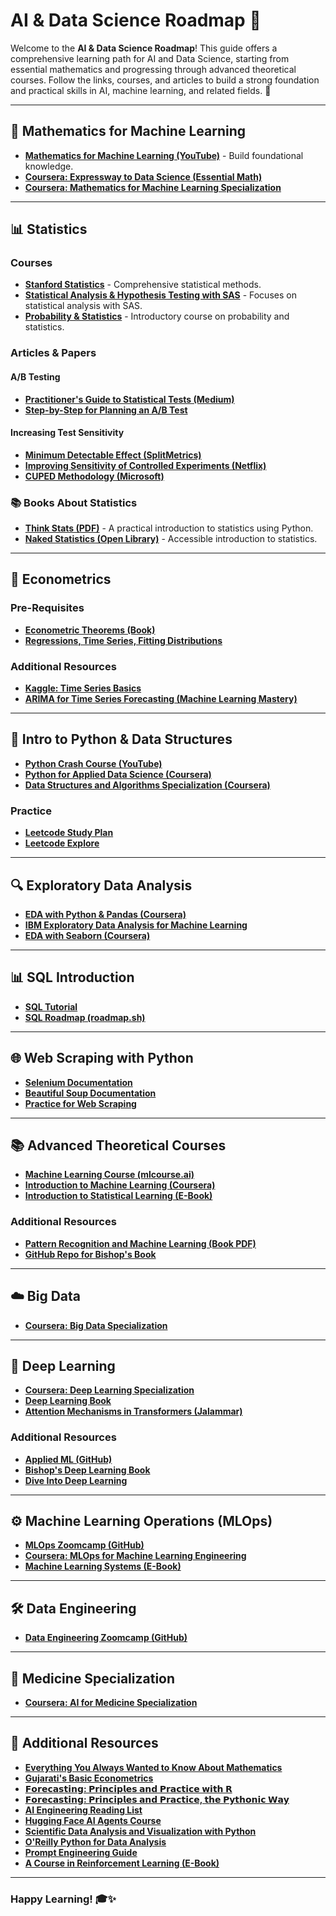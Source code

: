 # AI & Data Science Roadmap 🚀

Welcome to the **AI & Data Science Roadmap**! This guide offers a comprehensive learning path for AI and Data Science, starting from essential mathematics and progressing through advanced theoretical courses. Follow the links, courses, and articles to build a strong foundation and practical skills in AI, machine learning, and related fields. 🌟

---

## 📐 Mathematics for Machine Learning
- **[Mathematics for Machine Learning (YouTube)](https://www.youtube.com/watch?v=LwCRRUa8yTU)** - Build foundational knowledge.
- **[Coursera: Expressway to Data Science (Essential Math)](https://www.coursera.org/specializations/expressway-to-data-science-essential-math)**
- **[Coursera: Mathematics for Machine Learning Specialization](https://www.coursera.org/specializations/mathematics-machine-learning)**

---

## 📊 Statistics
### Courses
- **[Stanford Statistics](https://www.coursera.org/learn/stanford-statistics)** - Comprehensive statistical methods.
- **[Statistical Analysis & Hypothesis Testing with SAS](https://www.coursera.org/learn/statistical-analysis-hypothesis-testing-sas)** - Focuses on statistical analysis with SAS.
- **[Probability & Statistics](https://www.coursera.org/learn/probability-statistics)** - Introductory course on probability and statistics.

### Articles & Papers
#### A/B Testing
- **[Practitioner's Guide to Statistical Tests (Medium)](https://vkteam.medium.com/practitioners-guide-to-statistical-tests-ed2d580ef04f#1e3b)**
- **[Step-by-Step for Planning an A/B Test](https://towardsdatascience.com/step-by-step-for-planning-an-a-b-test-ef3c93143c0b)**

#### Increasing Test Sensitivity
- **[Minimum Detectable Effect (SplitMetrics)](https://splitmetrics.com/resources/minimum-detectable-effect-mde/)**
- **[Improving Sensitivity of Controlled Experiments (Netflix)](https://www.researchgate.net/publication/305997925_Improving_the_Sensitivity_of_Online_Controlled_Experiments_Case_Studies_at_Netflix)**
- **[CUPED Methodology (Microsoft)](https://exp-platform.com/Documents/2013-02-CUPED-ImprovingSensitivityOfControlledExperiments.pdf)**

### 📚 Books About Statistics
- **[Think Stats (PDF)](https://greenteapress.com/thinkstats/thinkstats.pdf)** - A practical introduction to statistics using Python.
- **[Naked Statistics (Open Library)](https://openlibrary.org/works/OL19167522W/Naked_Statistics)** - Accessible introduction to statistics.

---

## 📖 Econometrics
### Pre-Requisites
- **[Econometric Theorems (Book)](https://bookdown.org/ts_robinson1994/10EconometricTheorems/)**
- **[Regressions, Time Series, Fitting Distributions](https://www.coursera.org/learn/erasmus-econometrics)**

### Additional Resources
- **[Kaggle: Time Series Basics](https://www.kaggle.com/learn/time-series)**
- **[ARIMA for Time Series Forecasting (Machine Learning Mastery)](https://machinelearningmastery.com/arima-for-time-series-forecasting-with-python/)**

---

## 🐍 Intro to Python & Data Structures
- **[Python Crash Course (YouTube)](https://www.youtube.com/watch?v=rfscVS0vtbw)**
- **[Python for Applied Data Science (Coursera)](https://www.coursera.org/learn/python-for-applied-data-science-ai)**
- **[Data Structures and Algorithms Specialization (Coursera)](https://www.coursera.org/specializations/algorithms)**

### Practice
- **[Leetcode Study Plan](https://leetcode.com/studyplan/)**
- **[Leetcode Explore](https://leetcode.com/explore/learn/)**

---

## 🔍 Exploratory Data Analysis
- **[EDA with Python & Pandas (Coursera)](https://www.coursera.org/projects/exploratory-data-analysis-python-pandas)**
- **[IBM Exploratory Data Analysis for Machine Learning](https://www.coursera.org/learn/ibm-exploratory-data-analysis-for-machine-learning)**
- **[EDA with Seaborn (Coursera)](https://www.coursera.org/projects/exploratory-data-analysis-seaborn)**

---

## 📊 SQL Introduction
- **[SQL Tutorial](https://www.sqltutorial.org/)**
- **[SQL Roadmap (roadmap.sh)](https://roadmap.sh/sql)**

---

## 🌐 Web Scraping with Python
- **[Selenium Documentation](https://selenium-python.readthedocs.io/index.html)**
- **[Beautiful Soup Documentation](https://tedboy.github.io/bs4_doc/index.html)**
- **[Practice for Web Scraping](https://www.scrapingcourse.com/ecommerce/)** 
---

## 📚 Advanced Theoretical Courses
- **[Machine Learning Course (mlcourse.ai)](https://mlcourse.ai/book/index.html)**
- **[Introduction to Machine Learning (Coursera)](https://www.coursera.org/specializations/machine-learning-introduction)**
- **[Introduction to Statistical Learning (E-Book)](https://www.statlearning.com/)**

### Additional Resources
- **[Pattern Recognition and Machine Learning (Book PDF)](https://www.microsoft.com/en-us/research/uploads/prod/2006/01/Bishop-Pattern-Recognition-and-Machine-Learning-2006.pdf)**
- **[GitHub Repo for Bishop's Book](https://github.com/gerdm/prml)**

---

## ☁️ Big Data
- **[Coursera: Big Data Specialization](https://www.coursera.org/specializations/big-data)**

---

## 🔬 Deep Learning
- **[Coursera: Deep Learning Specialization](https://www.coursera.org/specializations/deep-learning)**
- **[Deep Learning Book](https://www.deeplearningbook.org/)**
- **[Attention Mechanisms in Transformers (Jalammar)](https://jalammar.github.io/illustrated-transformer/)**

### Additional Resources
- **[Applied ML (GitHub)](https://github.com/eugeneyan/applied-ml)**
- **[Bishop's Deep Learning Book](https://www.bishopbook.com/)**
- **[Dive Into Deep Learning](https://d2l.ai)**
---

## ⚙️ Machine Learning Operations (MLOps)
- **[MLOps Zoomcamp (GitHub)](https://github.com/DataTalksClub/mlops-zoomcamp)**
- **[Coursera: MLOps for Machine Learning Engineering](https://www.coursera.org/specializations/machine-learning-engineering-for-production-mlops)**
- **[Machine Learning Systems (E-Book)](https://mlsysbook.ai)**

---

## 🛠 Data Engineering
- **[Data Engineering Zoomcamp (GitHub)](https://github.com/DataTalksClub/data-engineering-zoomcamp/)**

---

## 🏥 Medicine Specialization
- **[Coursera: AI for Medicine Specialization](https://www.coursera.org/specializations/ai-for-medicine)**

---

## 📖 Additional Resources
- **[Everything You Always Wanted to Know About Mathematics](https://www.math.cmu.edu/~jmackey/151_128/bws_book.pdf)**
- **[Gujarati's Basic Econometrics](https://www.cbpbu.ac.in/userfiles/file/2020/STUDY_MAT/ECO/1.pdf)**
- **[𝗙𝗼𝗿𝗲𝗰𝗮𝘀𝘁𝗶𝗻𝗴: 𝗣𝗿𝗶𝗻𝗰𝗶𝗽𝗹𝗲𝘀 𝗮𝗻𝗱 𝗣𝗿𝗮𝗰𝘁𝗶𝗰𝗲 𝘄𝗶𝘁𝗵 𝗥](https://otexts.com/fpp3/)**
- **[𝗙𝗼𝗿𝗲𝗰𝗮𝘀𝘁𝗶𝗻𝗴: 𝗣𝗿𝗶𝗻𝗰𝗶𝗽𝗹𝗲𝘀 𝗮𝗻𝗱 𝗣𝗿𝗮𝗰𝘁𝗶𝗰𝗲, 𝘁𝗵𝗲 𝗣𝘆𝘁𝗵𝗼𝗻𝗶𝗰 𝗪𝗮𝘆](https://otexts.com/fpppy/)**
- **[AI Engineering Reading List](https://www.latent.space/p/2025-papers)**
- **[Hugging Face AI Agents Course](https://huggingface.co/learn/agents-course/unit0/introduction)**
- **[Scientific Data Analysis and Visualization with Python](https://pyoflife.com/scientific-data-analysis-and-visualization-with-python/)**
- **[O'Reilly Python for Data Analysis](https://wesmckinney.com/book/)**
- **[Prompt Engineering Guide](https://drive.google.com/file/d/1AbaBYbEa_EbPelsT40-vj64L-2IwUJHy/view?pli=1)**
- **[A Course in Reinforcement Learning (E-Book)](https://web.mit.edu/dimitrib/www/RLCOURSECOMPLETE%202ndEDITION.pdf)**
---

### Happy Learning! 🎓✨
